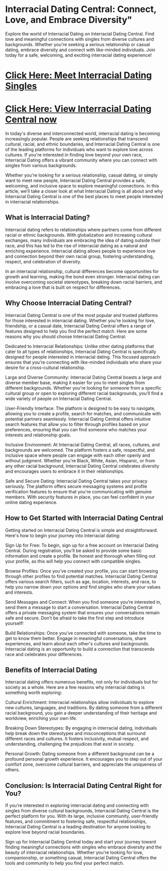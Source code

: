 # Interracial Dating Central: Connect, Love, and Embrace Diversity"
Explore the world of Interracial Dating on Interracial Dating Central. Find love and meaningful connections with singles from diverse cultures and backgrounds. Whether you're seeking a serious relationship or casual dating, embrace diversity and connect with like-minded individuals. Join today for a safe, welcoming, and exciting interracial dating experience!

# <a href="https://digitalvidyapeeth.in/region/index.html">Click Here: Meet Interracial Dating Singles</a>
# <a href="https://digitalvidyapeeth.in/region/index.html">Click Here: View Interracial Dating Central now</a>

In today's diverse and interconnected world, interracial dating is becoming increasingly popular. People are seeking relationships that transcend cultural, racial, and ethnic boundaries, and Interracial Dating Central is one of the leading platforms for individuals who want to explore love across cultures. If you're interested in finding love beyond your own race, Interracial Dating offers a vibrant community where you can connect with singles from various backgrounds.

Whether you're looking for a serious relationship, casual dating, or simply want to meet new people, Interracial Dating Central provides a safe, welcoming, and inclusive space to explore meaningful connections. In this article, we’ll take a closer look at what Interracial Dating is all about and why Interracial Dating Central is one of the best places to meet people interested in interracial relationships.

## What is Interracial Dating?
Interracial dating refers to relationships where partners come from different racial or ethnic backgrounds. With globalization and increasing cultural exchanges, many individuals are embracing the idea of dating outside their race, and this has led to the rise of interracial dating as a natural and enriching experience. Interracial dating allows people to experience love and connection beyond their own racial group, fostering understanding, respect, and celebration of diversity.

In an interracial relationship, cultural differences become opportunities for growth and learning, making the bond even stronger. Interracial dating can involve overcoming societal stereotypes, breaking down racial barriers, and embracing a love that is built on respect for differences.

## Why Choose Interracial Dating Central?
Interracial Dating Central is one of the most popular and trusted platforms for those interested in interracial dating. Whether you’re looking for love, friendship, or a casual date, Interracial Dating Central offers a range of features designed to help you find the perfect match. Here are some reasons why you should choose Interracial Dating Central:

Dedicated to Interracial Relationships: Unlike other dating platforms that cater to all types of relationships, Interracial Dating Central is specifically designed for people interested in interracial dating. This focused approach ensures that you’re connecting with like-minded individuals who share your desire for a cross-cultural relationship.

Large and Diverse Community: Interracial Dating Central boasts a large and diverse member base, making it easier for you to meet singles from different backgrounds. Whether you're looking for someone from a specific cultural group or open to exploring different racial backgrounds, you’ll find a wide variety of people on Interracial Dating Central.

User-Friendly Interface: The platform is designed to be easy to navigate, allowing you to create a profile, search for matches, and communicate with potential partners seamlessly. Interracial Dating Central offers intuitive search features that allow you to filter through profiles based on your preferences, ensuring that you can find someone who matches your interests and relationship goals.

Inclusive Environment: At Interracial Dating Central, all races, cultures, and backgrounds are welcomed. The platform fosters a safe, respectful, and inclusive space where people can engage with each other openly and without judgment. Whether you're Black, White, Asian, Hispanic, or from any other racial background, Interracial Dating Central celebrates diversity and encourages users to embrace it in their relationships.

Safe and Secure Dating: Interracial Dating Central takes your privacy seriously. The platform offers secure messaging systems and profile verification features to ensure that you're communicating with genuine members. With security features in place, you can feel confident in your online dating experience.

## How to Get Started with Interracial Dating Central
Getting started on Interracial Dating Central is simple and straightforward. Here's how to begin your journey into interracial dating:

Sign Up for Free: To begin, sign up for a free account on Interracial Dating Central. During registration, you’ll be asked to provide some basic information and create a profile. Be honest and thorough when filling out your profile, as this will help you connect with compatible singles.

Browse Profiles: Once you’ve created your profile, you can start browsing through other profiles to find potential matches. Interracial Dating Central offers various search filters, such as age, location, interests, and race, to help you narrow down your options and find singles who share your values and interests.

Send Messages and Connect: When you find someone you’re interested in, send them a message to start a conversation. Interracial Dating Central offers a private messaging system that ensures your conversations remain safe and secure. Don’t be afraid to take the first step and introduce yourself!

Build Relationships: Once you've connected with someone, take the time to get to know them better. Engage in meaningful conversations, share experiences, and learn about each other's cultures and backgrounds. Interracial dating is an opportunity to build a connection that transcends race and celebrates your differences.

## Benefits of Interracial Dating
Interracial dating offers numerous benefits, not only for individuals but for society as a whole. Here are a few reasons why interracial dating is something worth exploring:

Cultural Enrichment: Interracial relationships allow individuals to explore new cultures, languages, and traditions. By dating someone from a different racial background, you gain a deeper understanding of their heritage and worldview, enriching your own life.

Breaking Down Stereotypes: By engaging in interracial dating, individuals help break down the stereotypes and misconceptions that surround different races and cultures. It fosters inclusivity, mutual respect, and understanding, challenging the prejudices that exist in society.

Personal Growth: Dating someone from a different background can be a profound personal growth experience. It encourages you to step out of your comfort zone, overcome cultural barriers, and appreciate the uniqueness of others.

## Conclusion: Is Interracial Dating Central Right for You?
If you’re interested in exploring interracial dating and connecting with singles from diverse cultural backgrounds, Interracial Dating Central is the perfect platform for you. With its large, inclusive community, user-friendly features, and commitment to fostering safe, respectful relationships, Interracial Dating Central is a leading destination for anyone looking to explore love beyond racial boundaries.

Sign up for Interracial Dating Central today and start your journey toward finding meaningful connections with singles who embrace diversity and the beauty of interracial relationships. Whether you're looking for love, companionship, or something casual, Interracial Dating Central offers the tools and community to help you find your perfect match.
